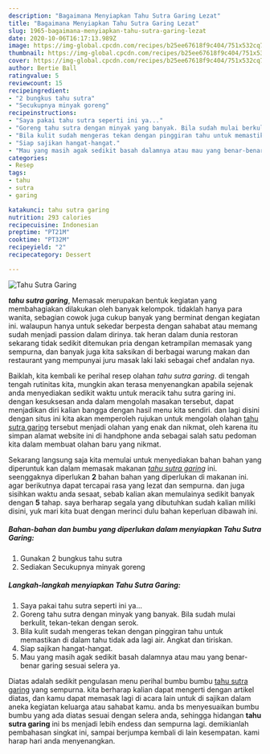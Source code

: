 ```yaml
---
description: "Bagaimana Menyiapkan Tahu Sutra Garing Lezat"
title: "Bagaimana Menyiapkan Tahu Sutra Garing Lezat"
slug: 1965-bagaimana-menyiapkan-tahu-sutra-garing-lezat
date: 2020-10-06T16:17:13.989Z
image: https://img-global.cpcdn.com/recipes/b25ee67618f9c404/751x532cq70/tahu-sutra-garing-foto-resep-utama.jpg
thumbnail: https://img-global.cpcdn.com/recipes/b25ee67618f9c404/751x532cq70/tahu-sutra-garing-foto-resep-utama.jpg
cover: https://img-global.cpcdn.com/recipes/b25ee67618f9c404/751x532cq70/tahu-sutra-garing-foto-resep-utama.jpg
author: Bertie Ball
ratingvalue: 5
reviewcount: 15
recipeingredient:
- "2 bungkus tahu sutra"
- "Secukupnya minyak goreng"
recipeinstructions:
- "Saya pakai tahu sutra seperti ini ya..."
- "Goreng tahu sutra dengan minyak yang banyak. Bila sudah mulai berkulit, tekan-tekan dengan serok."
- "Bila kulit sudah mengeras tekan dengan pinggiran tahu untuk memastikan di dalam tahu tidak ada lagi air. Angkat dan tiriskan."
- "Siap sajikan hangat-hangat."
- "Mau yang masih agak sedikit basah dalamnya atau mau yang benar-benar garing sesuai selera ya."
categories:
- Resep
tags:
- tahu
- sutra
- garing

katakunci: tahu sutra garing 
nutrition: 293 calories
recipecuisine: Indonesian
preptime: "PT21M"
cooktime: "PT32M"
recipeyield: "2"
recipecategory: Dessert

---
```



![Tahu Sutra Garing](https://img-global.cpcdn.com/recipes/b25ee67618f9c404/751x532cq70/tahu-sutra-garing-foto-resep-utama.jpg)

<b><i>tahu sutra garing</i></b>, Memasak merupakan bentuk kegiatan yang membahagiakan dilakukan oleh banyak kelompok. tidaklah hanya para wanita, sebagian cowok juga cukup banyak yang berminat dengan kegiatan ini. walaupun hanya untuk sekedar berpesta dengan sahabat atau memang sudah menjadi passion dalam dirinya. tak heran dalam dunia restoran sekarang tidak sedikit ditemukan pria dengan ketrampilan memasak yang sempurna, dan banyak juga kita saksikan di berbagai warung makan dan restaurant yang mempunyai juru masak laki laki sebagai chef andalan nya.

Baiklah, kita kembali ke perihal resep olahan <i>tahu sutra garing</i>. di tengah tengah rutinitas kita, mungkin akan terasa menyenangkan apabila sejenak anda menyediakan sedikit waktu untuk meracik tahu sutra garing ini. dengan kesuksesan anda dalam mengolah masakan tersebut, dapat menjadikan diri kalian bangga dengan hasil menu kita sendiri. dan lagi disini dengan situs ini kita akan memperoleh rujukan untuk mengolah olahan <u>tahu sutra garing</u> tersebut menjadi olahan yang enak dan nikmat, oleh karena itu simpan alamat website ini di handphone anda sebagai salah satu pedoman kita dalam membuat olahan baru yang nikmat.




Sekarang langsung saja kita memulai untuk menyediakan bahan bahan yang diperuntuk kan dalam memasak makanan <u><i>tahu sutra garing</i></u> ini. seenggaknya diperlukan <b>2</b> bahan bahan yang diperlukan di makanan ini. agar berikutnya dapat tercapai rasa yang lezat dan sempurna. dan juga sisihkan waktu anda sesaat, sebab kalian akan memulainya sedikit banyak dengan <b>5</b> tahap. saya berharap segala yang dibutuhkan sudah kalian miliki disini, yuk mari kita buat dengan merinci dulu bahan keperluan dibawah ini.

<!--inarticleads1-->

##### Bahan-bahan dan bumbu yang diperlukan dalam menyiapkan Tahu Sutra Garing:

1. Gunakan 2 bungkus tahu sutra
1. Sediakan Secukupnya minyak goreng




<!--inarticleads2-->

##### Langkah-langkah menyiapkan Tahu Sutra Garing:

1. Saya pakai tahu sutra seperti ini ya...
1. Goreng tahu sutra dengan minyak yang banyak. Bila sudah mulai berkulit, tekan-tekan dengan serok.
1. Bila kulit sudah mengeras tekan dengan pinggiran tahu untuk memastikan di dalam tahu tidak ada lagi air. Angkat dan tiriskan.
1. Siap sajikan hangat-hangat.
1. Mau yang masih agak sedikit basah dalamnya atau mau yang benar-benar garing sesuai selera ya.




Diatas adalah sedikit pengulasan menu perihal bumbu bumbu <u>tahu sutra garing</u> yang sempurna. kita berharap kalian dapat mengerti dengan artikel diatas, dan kamu dapat memasak lagi di acara lain untuk di sajikan dalam aneka kegiatan keluarga atau sahabat kamu. anda bs menyesuaikan bumbu bumbu yang ada diatas sesuai dengan selera anda, sehingga hidangan <b>tahu sutra garing</b> ini bs menjadi lebih endess dan sempurna lagi. demikianlah pembahasan singkat ini, sampai berjumpa kembali di lain kesempatan. kami harap hari anda menyenangkan.
